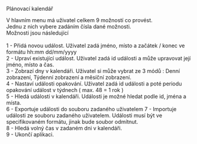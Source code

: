 Plánovací kalendář

V hlavním menu má uživatel celkem 9 možností co provést.<br>
Jednu z nich vybere zadáním čísla dané možnosti. <br>
Možnosti jsou následující <br><br>
1 - Přidá novou událost. Uživatel zadá jméno, místo a začátek / konec ve formátu hh:mm dd/mm/yyyy <br>
2 - Upraví existující událost. Uživatel zadá id události a může upravovat její jméno, místo a čas.<br>
3 - Zobrazí dny v kalendáři. Uživatel si může vybrat ze 3 módů : Denní zobrazení, Týdenní zobrazení a měsíční zobrazení.<br>
4 - Nastaví události opakování. Uživatel zadá id události a poté periodu opakování událost v týdnech ( max. 48 = 1 rok ) <br>
5 - Hledá události v kalendáři. Události je možné hledat podle id, jména a místa.<br>
6 - Exportuje události do souboru zadaného uživatelem
7 - Importuje události ze souboru zadaného uživatelem. Události musí být ve specifikovaném formátu, jinak bude soubor odmítnut.<br>
8 - Hledá volný čas v zadaném dni v kalendáři.<br>
9 - Ukončí aplikaci.